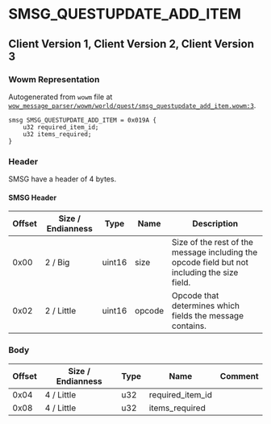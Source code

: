 # SMSG_QUESTUPDATE_ADD_ITEM

## Client Version 1, Client Version 2, Client Version 3

### Wowm Representation

Autogenerated from `wowm` file at [`wow_message_parser/wowm/world/quest/smsg_questupdate_add_item.wowm:3`](https://github.com/gtker/wow_messages/tree/main/wow_message_parser/wowm/world/quest/smsg_questupdate_add_item.wowm#L3).
```rust,ignore
smsg SMSG_QUESTUPDATE_ADD_ITEM = 0x019A {
    u32 required_item_id;
    u32 items_required;
}
```
### Header

SMSG have a header of 4 bytes.

#### SMSG Header

| Offset | Size / Endianness | Type   | Name   | Description |
| ------ | ----------------- | ------ | ------ | ----------- |
| 0x00   | 2 / Big           | uint16 | size   | Size of the rest of the message including the opcode field but not including the size field.|
| 0x02   | 2 / Little        | uint16 | opcode | Opcode that determines which fields the message contains.|

### Body

| Offset | Size / Endianness | Type | Name | Comment |
| ------ | ----------------- | ---- | ---- | ------- |
| 0x04 | 4 / Little | u32 | required_item_id |  |
| 0x08 | 4 / Little | u32 | items_required |  |

